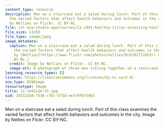 ```yaml
---
content_type: resource
description: Men on a staircase eat a salad during lunch. Part of this class examines
  the varied factors that affect health behaviors and outcomes in the city. Image
  by Nellies on Flickr. CC BY-NC.
file: /ol-ocw-studio-app/courses/11-s941-healthy-cities-assessing-health-impacts-of-policies-and-plans-spring-2016/193121b87536cf6c573dee7c0f6f5963_11-s941s16-th.jpg
file_size: 11192
file_type: image/jpeg
image_metadata:
  caption: Men on a staircase eat a salad during lunch. Part of this class examines
    the varied factors that affect health behaviors and outcomes in the city. (Image
    by [Nellies](https://www.flickr.com/photos/nellies78/6102711029/) on Flickr. CC
    BY-NC.)
  credit: Image by Nellies on Flickr. CC BY-NC.
  image-alt: A photograph of three men sitting together on a staircase, eating salads.
learning_resource_types: []
license: https://creativecommons.org/licenses/by-nc-sa/4.0/
ocw_type: OCWImage
resourcetype: Image
title: 11-s941s16-th.jpg
uid: 193121b8-7536-cf6c-573d-ee7c0f6f5963
---
```

Men on a staircase eat a salad during lunch. Part of this class examines the varied factors that affect health behaviors and outcomes in the city. Image by Nellies on Flickr. CC BY-NC.